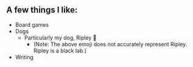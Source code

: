 ## A few things I like:
* Board games
* Dogs 
  * Particularly my dog, Ripley 🐶 
    * (Note: The above emoji does not accurately represent Ripley. Ripley is a black lab.)
* Writing
